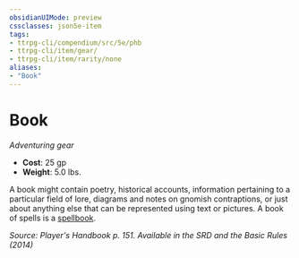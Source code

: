 ```yaml
---
obsidianUIMode: preview
cssclasses: json5e-item
tags:
- ttrpg-cli/compendium/src/5e/phb
- ttrpg-cli/item/gear/
- ttrpg-cli/item/rarity/none
aliases: 
- "Book"
---
```

# Book
*Adventuring gear*  


- **Cost**: 25 gp
- **Weight**: 5.0 lbs.

A book might contain poetry, historical accounts, information pertaining to a particular field of lore, diagrams and notes on gnomish contraptions, or just about anything else that can be represented using text or pictures. A book of spells is a [spellbook](/CLI/items/spellbook.md).

*Source: Player's Handbook p. 151. Available in the <span title='Systems Reference Document (5.1)'>SRD</span> and the Basic Rules (2014)*